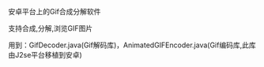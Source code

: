 安卓平台上的Gif合成分解软件

支持合成,分解,浏览GIF图片

用到：GifDecoder.java(Gif解码库)，AnimatedGIFEncoder.java(Gif编码库,此库由J2se平台移植到安卓)
